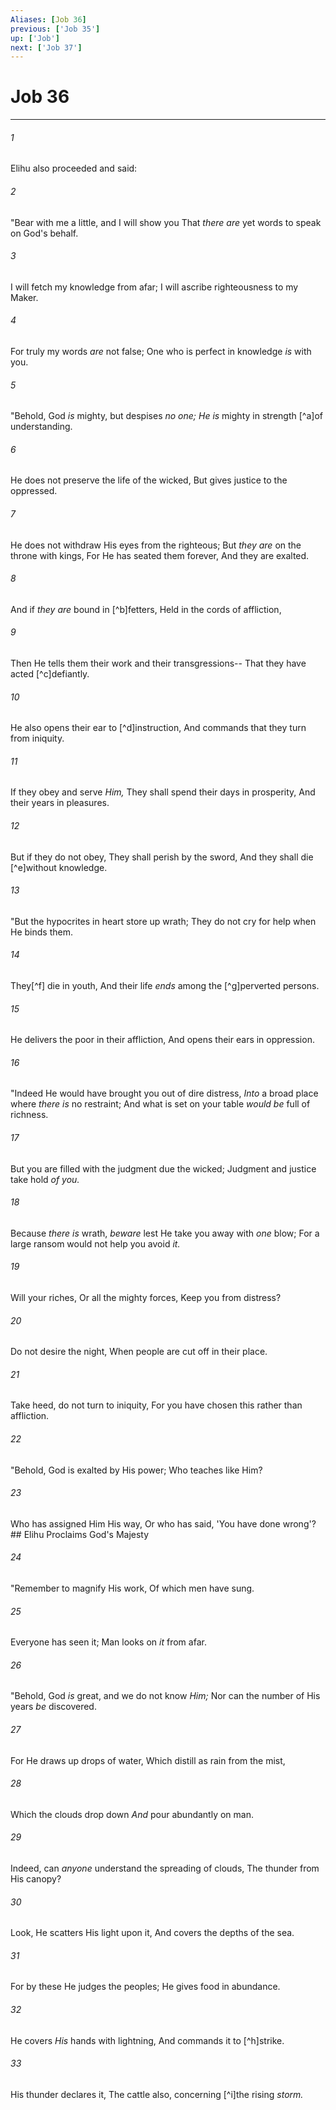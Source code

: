 ```yaml
---
Aliases: [Job 36]
previous: ['Job 35']
up: ['Job']
next: ['Job 37']
---
```

# Job 36

***


###### 1 
Elihu also proceeded and said: 

###### 2 
"Bear with me a little, and I will show you That _there are_ yet words to speak on God's behalf. 

###### 3 
I will fetch my knowledge from afar; I will ascribe righteousness to my Maker. 

###### 4 
For truly my words _are_ not false; One who is perfect in knowledge _is_ with you. 

###### 5 
"Behold, God _is_ mighty, but despises _no one;_ _He is_ mighty in strength [^a]of understanding. 

###### 6 
He does not preserve the life of the wicked, But gives justice to the oppressed. 

###### 7 
He does not withdraw His eyes from the righteous; But _they are_ on the throne with kings, For He has seated them forever, And they are exalted. 

###### 8 
And if _they are_ bound in [^b]fetters, Held in the cords of affliction, 

###### 9 
Then He tells them their work and their transgressions-- That they have acted [^c]defiantly. 

###### 10 
He also opens their ear to [^d]instruction, And commands that they turn from iniquity. 

###### 11 
If they obey and serve _Him,_ They shall spend their days in prosperity, And their years in pleasures. 

###### 12 
But if they do not obey, They shall perish by the sword, And they shall die [^e]without knowledge. 

###### 13 
"But the hypocrites in heart store up wrath; They do not cry for help when He binds them. 

###### 14 
They[^f] die in youth, And their life _ends_ among the [^g]perverted persons. 

###### 15 
He delivers the poor in their affliction, And opens their ears in oppression. 

###### 16 
"Indeed He would have brought you out of dire distress, _Into_ a broad place where _there is_ no restraint; And what is set on your table _would be_ full of richness. 

###### 17 
But you are filled with the judgment due the wicked; Judgment and justice take hold _of you._ 

###### 18 
Because _there is_ wrath, _beware_ lest He take you away with _one_ blow; For a large ransom would not help you avoid _it._ 

###### 19 
Will your riches, Or all the mighty forces, Keep you from distress? 

###### 20 
Do not desire the night, When people are cut off in their place. 

###### 21 
Take heed, do not turn to iniquity, For you have chosen this rather than affliction. 

###### 22 
"Behold, God is exalted by His power; Who teaches like Him? 

###### 23 
Who has assigned Him His way, Or who has said, 'You have done wrong'? ## Elihu Proclaims God's Majesty 

###### 24 
"Remember to magnify His work, Of which men have sung. 

###### 25 
Everyone has seen it; Man looks on _it_ from afar. 

###### 26 
"Behold, God _is_ great, and we do not know _Him;_ Nor can the number of His years _be_ discovered. 

###### 27 
For He draws up drops of water, Which distill as rain from the mist, 

###### 28 
Which the clouds drop down _And_ pour abundantly on man. 

###### 29 
Indeed, can _anyone_ understand the spreading of clouds, The thunder from His canopy? 

###### 30 
Look, He scatters His light upon it, And covers the depths of the sea. 

###### 31 
For by these He judges the peoples; He gives food in abundance. 

###### 32 
He covers _His_ hands with lightning, And commands it to [^h]strike. 

###### 33 
His thunder declares it, The cattle also, concerning [^i]the rising _storm._
